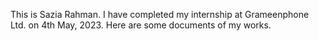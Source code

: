 This is Sazia Rahman. I have completed my internship at Grameenphone Ltd. on 4th May, 2023. Here are some documents of my works.
